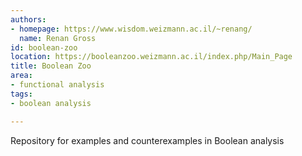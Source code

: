 ```yaml
---
authors:
- homepage: https://www.wisdom.weizmann.ac.il/~renang/
  name: Renan Gross
id: boolean-zoo
location: https://booleanzoo.weizmann.ac.il/index.php/Main_Page
title: Boolean Zoo
area:
- functional analysis
tags:
- boolean analysis

---
```


Repository for examples and counterexamples in Boolean analysis
